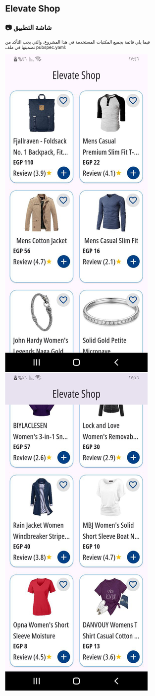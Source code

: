 # Elevate Shop
## 📷 **شاشة التطبيق**
فيما يلي قائمة بجميع المكتبات المستخدمة في هذا المشروع، والتي يجب التأكد من تضمينها في ملف pubspec.yaml:

![Home Screen](assets/images/app_photo1.jpg)
![Home Screen](assets/images/app_photo2.jpg)
<!-- screenshots\photo_2025-04-21_05-12-16.jpg
screenshots\photo_2025-04-21_05-12-19.jpg -->